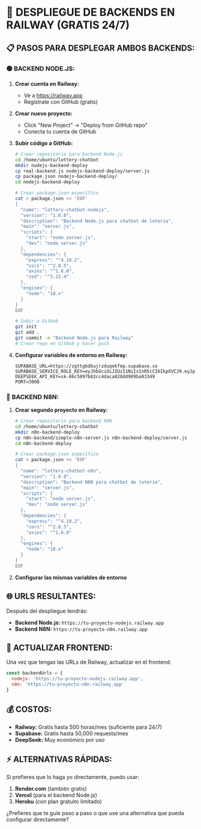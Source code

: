 # 🚀 DESPLIEGUE DE BACKENDS EN RAILWAY (GRATIS 24/7)

## 📋 PASOS PARA DESPLEGAR AMBOS BACKENDS:

### 🟢 **BACKEND NODE.JS:**

1. **Crear cuenta en Railway:**
   - Ve a https://railway.app
   - Regístrate con GitHub (gratis)

2. **Crear nuevo proyecto:**
   - Click "New Project" → "Deploy from GitHub repo"
   - Conecta tu cuenta de GitHub

3. **Subir código a GitHub:**
   ```bash
   # Crear repositorio para backend Node.js
   cd /home/ubuntu/lottery-chatbot
   mkdir nodejs-backend-deploy
   cp real-backend.js nodejs-backend-deploy/server.js
   cp package.json nodejs-backend-deploy/
   cd nodejs-backend-deploy
   
   # Crear package.json específico
   cat > package.json << 'EOF'
   {
     "name": "lottery-chatbot-nodejs",
     "version": "1.0.0",
     "description": "Backend Node.js para chatbot de lotería",
     "main": "server.js",
     "scripts": {
       "start": "node server.js",
       "dev": "node server.js"
     },
     "dependencies": {
       "express": "^4.18.2",
       "cors": "^2.8.5",
       "axios": "^1.6.0",
       "zod": "^3.22.4"
     },
     "engines": {
       "node": "18.x"
     }
   }
   EOF
   
   # Subir a GitHub
   git init
   git add .
   git commit -m "Backend Node.js para Railway"
   # Crear repo en GitHub y hacer push
   ```

4. **Configurar variables de entorno en Railway:**
   ```
   SUPABASE_URL=https://zgttgbdbujrzduqekfmp.supabase.co
   SUPABASE_SERVICE_ROLE_KEY=eyJhbGciOiJIUzI1NiIsInR5cCI6IkpXVCJ9.eyJpc3MiOiJzdXBhYmFzZSIsInJlZiI6InpndHRnYmRidWpyemR1cWVrZm1wIiwicm9sZSI6InNlcnZpY2Vfcm9sZSIsImlhdCI6MTc1Nzk3MzIwMywiZXhwIjoyMDczNTQ5MjAzfQ.bL6YhyLDKmwTfXwYazE1VvuxREhnf8KYDwY5D0nJvbw
   DEEPSEEK_API_KEY=sk-86c5897b82cc4daca828dd989ba03349
   PORT=3000
   ```

### 🔄 **BACKEND N8N:**

1. **Crear segundo proyecto en Railway:**
   ```bash
   # Crear repositorio para backend N8N
   cd /home/ubuntu/lottery-chatbot
   mkdir n8n-backend-deploy
   cp n8n-backend/simple-n8n-server.js n8n-backend-deploy/server.js
   cd n8n-backend-deploy
   
   # Crear package.json específico
   cat > package.json << 'EOF'
   {
     "name": "lottery-chatbot-n8n",
     "version": "1.0.0",
     "description": "Backend N8N para chatbot de lotería",
     "main": "server.js",
     "scripts": {
       "start": "node server.js",
       "dev": "node server.js"
     },
     "dependencies": {
       "express": "^4.18.2",
       "cors": "^2.8.5",
       "axios": "^1.6.0"
     },
     "engines": {
       "node": "18.x"
     }
   }
   EOF
   ```

2. **Configurar las mismas variables de entorno**

## 🌐 **URLS RESULTANTES:**

Después del despliegue tendrás:
- **Backend Node.js:** `https://tu-proyecto-nodejs.railway.app`
- **Backend N8N:** `https://tu-proyecto-n8n.railway.app`

## 🔧 **ACTUALIZAR FRONTEND:**

Una vez que tengas las URLs de Railway, actualizar en el frontend:

```javascript
const backendUrls = {
  nodejs: 'https://tu-proyecto-nodejs.railway.app',
  n8n: 'https://tu-proyecto-n8n.railway.app'
}
```

## 💰 **COSTOS:**

- **Railway:** Gratis hasta 500 horas/mes (suficiente para 24/7)
- **Supabase:** Gratis hasta 50,000 requests/mes
- **DeepSeek:** Muy económico por uso

## ⚡ **ALTERNATIVAS RÁPIDAS:**

Si prefieres que lo haga yo directamente, puedo usar:
1. **Render.com** (también gratis)
2. **Vercel** (para el backend Node.js)
3. **Heroku** (con plan gratuito limitado)

¿Prefieres que te guíe paso a paso o que use una alternativa que pueda configurar directamente?

